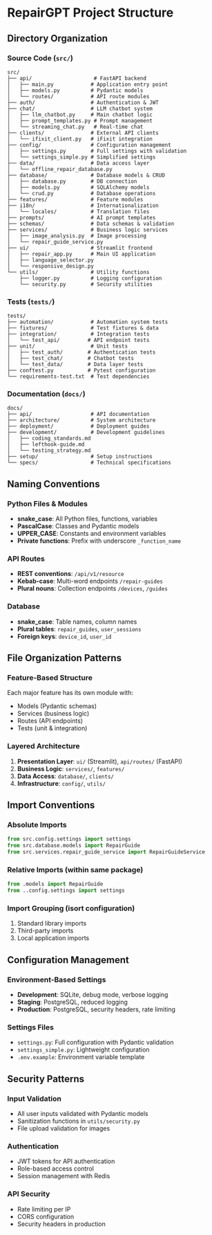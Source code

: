 # RepairGPT Project Structure

## Directory Organization

### Source Code (`src/`)
```
src/
├── api/                    # FastAPI backend
│   ├── main.py            # Application entry point
│   ├── models.py          # Pydantic models
│   └── routes/            # API route modules
├── auth/                  # Authentication & JWT
├── chat/                  # LLM chatbot system
│   ├── llm_chatbot.py     # Main chatbot logic
│   ├── prompt_templates.py # Prompt management
│   └── streaming_chat.py   # Real-time chat
├── clients/               # External API clients
│   └── ifixit_client.py   # iFixit integration
├── config/                # Configuration management
│   ├── settings.py        # Full settings with validation
│   └── settings_simple.py # Simplified settings
├── data/                  # Data access layer
│   └── offline_repair_database.py
├── database/              # Database models & CRUD
│   ├── database.py        # DB connection
│   ├── models.py          # SQLAlchemy models
│   └── crud.py            # Database operations
├── features/              # Feature modules
├── i18n/                  # Internationalization
│   └── locales/           # Translation files
├── prompts/               # AI prompt templates
├── schemas/               # Data schemas & validation
├── services/              # Business logic services
│   ├── image_analysis.py  # Image processing
│   └── repair_guide_service.py
├── ui/                    # Streamlit frontend
│   ├── repair_app.py      # Main UI application
│   ├── language_selector.py
│   └── responsive_design.py
└── utils/                 # Utility functions
    ├── logger.py          # Logging configuration
    └── security.py        # Security utilities
```

### Tests (`tests/`)
```
tests/
├── automation/            # Automation system tests
├── fixtures/              # Test fixtures & data
├── integration/           # Integration tests
│   └── test_api/         # API endpoint tests
├── unit/                  # Unit tests
│   ├── test_auth/        # Authentication tests
│   ├── test_chat/        # Chatbot tests
│   └── test_data/        # Data layer tests
├── conftest.py           # Pytest configuration
└── requirements-test.txt  # Test dependencies
```

### Documentation (`docs/`)
```
docs/
├── api/                   # API documentation
├── architecture/          # System architecture
├── deployment/            # Deployment guides
├── development/           # Development guidelines
│   ├── coding_standards.md
│   ├── lefthook-guide.md
│   └── testing_strategy.md
├── setup/                 # Setup instructions
└── specs/                 # Technical specifications
```

## Naming Conventions

### Python Files & Modules
- **snake_case**: All Python files, functions, variables
- **PascalCase**: Classes and Pydantic models
- **UPPER_CASE**: Constants and environment variables
- **Private functions**: Prefix with underscore `_function_name`

### API Routes
- **REST conventions**: `/api/v1/resource`
- **Kebab-case**: Multi-word endpoints `/repair-guides`
- **Plural nouns**: Collection endpoints `/devices`, `/guides`

### Database
- **snake_case**: Table names, column names
- **Plural tables**: `repair_guides`, `user_sessions`
- **Foreign keys**: `device_id`, `user_id`

## File Organization Patterns

### Feature-Based Structure
Each major feature has its own module with:
- Models (Pydantic schemas)
- Services (business logic)
- Routes (API endpoints)
- Tests (unit & integration)

### Layered Architecture
1. **Presentation Layer**: `ui/` (Streamlit), `api/routes/` (FastAPI)
2. **Business Logic**: `services/`, `features/`
3. **Data Access**: `database/`, `clients/`
4. **Infrastructure**: `config/`, `utils/`

## Import Conventions

### Absolute Imports
```python
from src.config.settings import settings
from src.database.models import RepairGuide
from src.services.repair_guide_service import RepairGuideService
```

### Relative Imports (within same package)
```python
from .models import RepairGuide
from ..config.settings import settings
```

### Import Grouping (isort configuration)
1. Standard library imports
2. Third-party imports
3. Local application imports

## Configuration Management

### Environment-Based Settings
- **Development**: SQLite, debug mode, verbose logging
- **Staging**: PostgreSQL, reduced logging
- **Production**: PostgreSQL, security headers, rate limiting

### Settings Files
- `settings.py`: Full configuration with Pydantic validation
- `settings_simple.py`: Lightweight configuration
- `.env.example`: Environment variable template

## Security Patterns

### Input Validation
- All user inputs validated with Pydantic models
- Sanitization functions in `utils/security.py`
- File upload validation for images

### Authentication
- JWT tokens for API authentication
- Role-based access control
- Session management with Redis

### API Security
- Rate limiting per IP
- CORS configuration
- Security headers in production